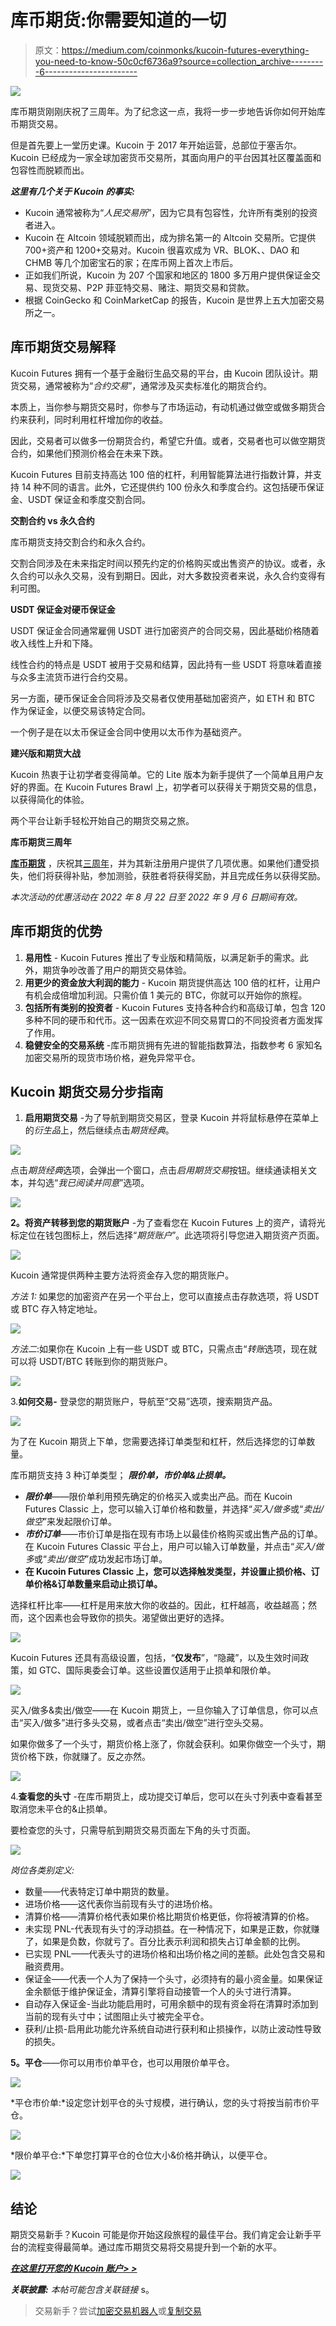 # 库币期货:你需要知道的一切

> 原文：<https://medium.com/coinmonks/kucoin-futures-everything-you-need-to-know-50c0cf6736a9?source=collection_archive---------6----------------------->

![](img/8b65da14e9e1ee52c0ba137fc5691295.png)

库币期货刚刚庆祝了三周年。为了纪念这一点，我将一步一步地告诉你如何开始库币期货交易。

但是首先要上一堂历史课。Kucoin 于 2017 年开始运营，总部位于塞舌尔。Kucoin 已经成为一家全球加密货币交易所，其面向用户的平台因其社区覆盖面和包容性而脱颖而出。

***这里有几个关于 Kucoin 的事实:***

*   Kucoin 通常被称为“*人民交易所*”，因为它具有包容性，允许所有类别的投资者进入。
*   Kucoin 在 Altcoin 领域脱颖而出，成为排名第一的 Altcoin 交易所。它提供 700+资产和 1200+交易对。Kucoin 很喜欢成为 VR、BLOK、、DAO 和 CHMB 等几个加密宝石的家；在库币网上首次上市后。
*   正如我们所说，Kucoin 为 207 个国家和地区的 1800 多万用户提供保证金交易、现货交易、P2P 菲亚特交易、赌注、期货交易和贷款。
*   根据 CoinGecko 和 CoinMarketCap 的报告，Kucoin 是世界上五大加密交易所之一。

## 库币期货交易解释

Kucoin Futures 拥有一个基于金融衍生品交易的平台，由 Kucoin 团队设计。期货交易，通常被称为“*合约交易*”，通常涉及买卖标准化的期货合约。

本质上，当你参与期货交易时，你参与了市场运动，有动机通过做空或做多期货合约来获利，同时利用杠杆增加你的收益。

因此，交易者可以做多一份期货合约，希望它升值。或者，交易者也可以做空期货合约，如果他们预测价格会在未来下跌。

Kucoin Futures 目前支持高达 100 倍的杠杆，利用智能算法进行指数计算，并支持 14 种不同的语言。此外，它还提供约 100 份永久和季度合约。这包括硬币保证金、USDT 保证金和季度交割合同。

**交割合约 vs 永久合约**

库币期货支持交割合约和永久合约。

交割合同涉及在未来指定时间以预先约定的价格购买或出售资产的协议。或者，永久合约可以永久交易，没有到期日。因此，对大多数投资者来说，永久合约变得有利可图。

**USDT 保证金对硬币保证金**

USDT 保证金合同通常雇佣 USDT 进行加密资产的合同交易，因此基础价格随着收入线性上升和下降。

线性合约的特点是 USDT 被用于交易和结算，因此持有一些 USDT 将意味着直接与众多主流货币进行合约交易。

另一方面，硬币保证金合同将涉及交易者仅使用基础加密资产，如 ETH 和 BTC 作为保证金，以便交易该特定合同。

一个例子是在以太币保证金合同中使用以太币作为基础资产。

**建兴版和期货大战**

Kucoin 热衷于让初学者变得简单。它的 Lite 版本为新手提供了一个简单且用户友好的界面。在 Kucoin Futures Brawl 上，初学者可以获得关于期货交易的信息，以获得简化的体验。

两个平台让新手轻松开始自己的期货交易之旅。

**库币期货三周年**

[**库币期货**](https://www.kucoin.com/futures/trade/XBTUSDTM) ，庆祝其[三周年](https://www.kucoin.com/news/en-exclusive-kucoin-futures-3rd-anniversary-event-2nd-round-of-play-to-earn-enjoy-40000-usdt-in-rewards)，并为其新注册用户提供了几项优惠。如果他们遭受损失，他们将获得补贴，参加测验，获胜者将获得奖励，并且完成任务以获得奖励。

*本次活动的优惠活动在 2022 年 8 月 22 日至 2022 年 9 月 6 日期间有效。*

## 库币期货的优势

1.  **易用性** - Kucoin Futures 推出了专业版和精简版，以满足新手的需求。此外，期货争吵改善了用户的期货交易体验。
2.  **用更少的资金放大利润的能力** - Kucoin 期货提供高达 100 倍的杠杆，让用户有机会成倍增加利润。只需价值 1 美元的 BTC，你就可以开始你的旅程。
3.  **包括所有类别的投资者** - Kucoin Futures 支持各种合约和高级订单，包含 120 多种不同的硬币和代币。这一因素在欢迎不同交易胃口的不同投资者方面发挥了作用。
4.  **稳健安全的交易系统** -库币期货拥有先进的智能指数算法，指数参考 6 家知名加密交易所的现货市场价格，避免异常平仓。

## Kucoin 期货交易分步指南

1.  **启用期货交易** -为了导航到期货交易区，登录 Kucoin 并将鼠标悬停在菜单上的*衍生品*上，然后继续点击*期货经典*。

![](img/ea4ff0b5a44203d52ab3b788f7071de6.png)

点击*期货经典*选项，会弹出一个窗口，点击*启用期货交易*按钮。继续通读相关文本，并勾选“*我已阅读并同意*”选项。

![](img/132cb99f0ed193bd9e2ece3a5f949ca9.png)

**2。将资产转移到您的期货账户** -为了查看您在 Kucoin Futures 上的资产，请将光标定位在钱包图标上，然后选择“*期货账户*”。此选项将引导您进入期货资产页面。

![](img/e59a044be68aaf4050470ca33c48d956.png)

Kucoin 通常提供两种主要方法将资金存入您的期货账户。

*方法 1:* 如果您的加密资产在另一个平台上，您可以直接点击存款选项，将 USDT 或 BTC 存入特定地址。

![](img/b3438b77ead7a2129d66d51dd779ec00.png)

*方法二*:如果你在 Kucoin 上有一些 USDT 或 BTC，只需点击“*转账*选项，现在就可以将 USDT/BTC 转账到你的期货账户。

![](img/eed982937c3607af6b9de8176dde3e9d.png)

3.**如何交易-** 登录您的期货账户，导航至“交易”选项，搜索期货产品。

![](img/4b2e024fdd4cbdec6aa35e3ca7b78b94.png)

为了在 Kucoin 期货上下单，您需要选择订单类型和杠杆，然后选择您的订单数量。

库币期货支持 3 种订单类型； ***限价单，市价单&止损单。***

*   ***限价单***——限价单利用预先确定的价格买入或卖出产品。而在 Kucoin Futures Classic 上，您可以输入订单价格和数量，并选择“*买入/做多*或“*卖出/做空*”来发起限价订单。
*   ***市价订单***——市价订单是指在现有市场上以最佳价格购买或出售产品的订单。在 Kucoin Futures Classic 平台上，用户可以输入订单数量，并点击“*买入/做多*或“*卖出/做空*”成功发起市场订单。
*   **在 Kucoin Futures Classic 上，您可以选择触发类型，并设置止损价格、订单价格&订单数量来启动止损订单。**

选择杠杆比率——杠杆是用来放大你的收益的。因此，杠杆越高，收益越高；然而，这个因素也会导致你的损失。渴望做出更好的选择。

![](img/b104256ff5f9b07bd1d90b37727ce4aa.png)

Kucoin Futures 还具有高级设置，包括，“**仅发布**”，“隐藏”，以及生效时间政策，如 GTC、国际奥委会订单。这些设置仅适用于止损单和限价单。

![](img/b929424a3d991fbbd69b2b3df9fdd429.png)

买入/做多&卖出/做空——在 Kucoin 期货上，一旦你输入了订单信息，你可以点击“买入/做多”进行多头交易，或者点击“卖出/做空”进行空头交易。

如果你做多了一个头寸，期货价格上涨了，你就会获利。如果你做空一个头寸，期货价格下跌，你就赚了。反之亦然。

![](img/ad738ef544278afe1a7a31aa6a10c754.png)

4.**查看您的头寸** -在库币期货上，成功提交订单后，您可以在头寸列表中查看甚至取消您未平仓的&止损单。

要检查您的头寸，只需导航到期货交易页面左下角的头寸页面。

![](img/c0a4274e3a3b21821a87e74c77c1e962.png)

*岗位各类别定义:*

*   数量——代表特定订单中期货的数量。
*   进场价格——这代表你当前现有头寸的进场价格。
*   清算价格——清算价格代表如果价格比期货价格更低，你将被清算的价格。
*   未实现 PNL-代表现有头寸的浮动损益。在一种情况下，如果是正数，你就赚了，如果是负数，你就亏了。百分比表示利润和损失占订单金额的比例。
*   已实现 PNL——代表头寸的进场价格和出场价格之间的差额。此处包含交易和融资费用。
*   保证金——代表一个人为了保持一个头寸，必须持有的最小资金量。如果保证金余额低于维护保证金，清算引擎将自动接管一个人的头寸进行清算。
*   自动存入保证金-当此功能启用时，可用余额中的现有资金将在清算时添加到当前的现有头寸中；试图阻止头寸被完全平仓。
*   获利/止损-启用此功能允许系统自动进行获利和止损操作，以防止波动性导致的损失。

**5。平仓**——你可以用市价单平仓，也可以用限价单平仓。

![](img/a48c5289bf1d10db64c80fd1e2047714.png)

*平仓市价单:*设定您计划平仓的头寸规模，进行确认，您的头寸将按当前市价平仓。

![](img/63cb4ef1c2ee401c96c27fd9a5a00d7a.png)

*限价单平仓:*下单您打算平仓的仓位大小&价格并确认，以便平仓。

![](img/b7b6fcb20e6cd7b052af5ab78570b273.png)

## 结论

期货交易新手？Kucoin 可能是你开始这段旅程的最佳平台。我们肯定会让新手平台的流程变得最简单。通过库币期货交易将交易提升到一个新的水平。

[***在这里打开您的 Kucoin 账户> >***](https://www.kucoin.com/ucenter/signup?rcode=rP1HTX2)

***关联披露:*** *本帖可能包含关联链接* s。

> 交易新手？尝试[加密交易机器人](/coinmonks/crypto-trading-bot-c2ffce8acb2a)或[复制交易](/coinmonks/top-10-crypto-copy-trading-platforms-for-beginners-d0c37c7d698c)